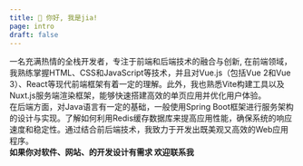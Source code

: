 ```yaml
---
title: 👋 你好, 我是jia!
page: intro
draft: false
---
```


一名充满热情的全栈开发者，专注于前端和后端技术的融合与创新,
在前端领域，我熟练掌握HTML、CSS和JavaScript等技术，并且对Vue.js（包括Vue 2和Vue 3）、React等现代前端框架有着一定的理解。此外，我也熟悉Vite构建工具以及Nuxt.js服务端渲染框架，能够快速搭建高效的单页应用并优化用户体验。
<br/>
在后端方面，对Java语言有一定的基础，一般使用Spring Boot框架进行服务架构的设计与实现。了解如何利用Redis缓存数据库来提高应用性能，确保系统的响应速度和稳定性。通过结合前后端技术，我致力于开发出既美观又高效的Web应用程序。
<br/>
**如果你对软件、网站、的开发设计有需求 欢迎联系我**
